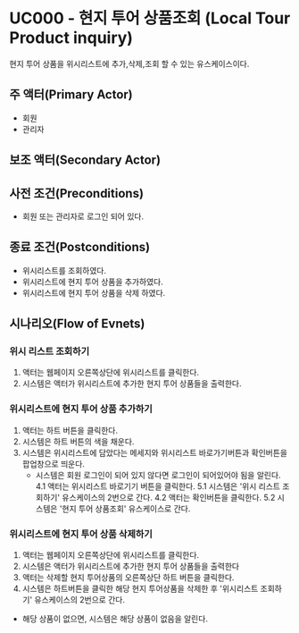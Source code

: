 # UC000 - 현지 투어 상품조회  (Local Tour Product inquiry)

현지 투어 상품을 위시리스트에 추가,삭제,조회 할 수 있는 유스케이스이다.
## 주 액터(Primary Actor)

- 회원
- 관리자
## 보조 액터(Secondary Actor)

## 사전 조건(Preconditions)

  - 회원 또는 관리자로 로그인 되어 있다.
## 종료 조건(Postconditions)

- 위시리스트를 조회하였다.
- 위시리스트에 현지 투어 상품을 추가하였다.
- 위시리스트에 현지 투어 상품을 삭제 하였다.

## 시나리오(Flow of Evnets)

### 위시 리스트 조회하기

1. 액터는 웹페이지 오른쪽상단에 위시리스트를 클릭한다.
2. 시스템은 액터가 위시리스트에 추가한 현지 투어 상품들을 출력한다.


### 위시리스트에 현지 투어 상품 추가하기

1. 액터는 하트 버튼을 클릭한다.
2. 시스템은 하트 버튼의 색을 채운다.
3. 시스템은 위시리스트에 담았다는 메세지와 위시리스트 바로가기버튼과 확인버튼을 팝업창으로 띄운다.
   - 시스템은 회원 로그인이 되어 있지 않다면 로그인이 되어있어야 됨을 알린다.
4.1 액터는 위시리스트 바로기기 버튼을 클릭한다.
5.1 시스템은 '위시 리스트 조회하기' 유스케이스의 2번으로 간다.
4.2 액터는 확인버튼을 클릭한다.
5.2 시스템은 '현지 투어 상품조회' 유스케이스로 간다.

### 위시리스트에 현지 투어 상품 삭제하기

1. 액터는 웹페이지 오른쪽상단에 위시리스트를 클릭한다.
2. 시스템은 액터가 위시리스트에 추가한 현지 투어 상품들을 출력한다
3. 액터는 삭제할 현지 투어상품의 오른쪽상단 하트 버튼을 클릭한다.
4. 시스템은 하트버튼을 클릭한 해당 현지 투어상품을 삭제한 후 '위시리스트 조회하기' 유스케이스의 2번으로 간다.
  - 해당 상품이 없으면, 시스템은 해당 상품이 없음을 알린다.


### 

### 